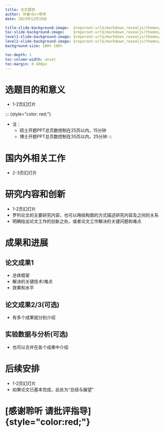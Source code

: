 ```yaml
---
title: 论文题目
author: 作者<br>导师
date: 2023年12月19日

title-slide-background-image:  $reporoot-url$/markdown_revealjs/themes/ict_mtrc_proposal/title_4x3.png
toc-slide-background-image:    $reporoot-url$/markdown_revealjs/themes/ict_mtrc_proposal/slide_4x3.png
level1-slide-background-image: $reporoot-url$/markdown_revealjs/themes/ict_mtrc_proposal/slide_4x3.png
level2-slide-background-image: $reporoot-url$/markdown_revealjs/themes/ict_mtrc_proposal/slide_4x3.png
background-size: 100% 100%

toc-depth: 1
toc-column-width: unset
toc-margin: 0 400px
---
```


# 选题目的和意义

* 1-2页幻灯片

::: {style="color: red;"}
* 注：
  * 硕士开题PPT总页数控制在25页以内，15分钟
  * 博士开题PPT总页数控制在35页以内，25分钟
:::

# 国内外相关工作

* 2-3页幻灯片

# 研究内容和创新

* 1-2页幻灯片
* 罗列论文的主要研究内容，也可以用结构图的方式描述研究内容及之间的关系
* 明确给出论文工作的创新之处，或者论文工作解决的关键问题和难点

# 成果和进展

## 论文成果1

* 总体框架
* 解决的关键技术/难点
* 效果和水平

## 论文成果2/3(可选)

* 有多个成果就分别介绍

## 实验数据与分析(可选)

* 也可以合并在各个成果中介绍

# 后续安排

* 1-2页幻灯片
* 如果论文已基本完成，此处为“总结与展望”

# [感谢聆听 请批评指导]{style="color:red;"}

<style>
#title-slide .title  {font-weight: bold; color: white;}
#title-slide .author {font-weight: bold; color: white;}
#title-slide .date   {font-weight: bold; color: white;}
</style>
